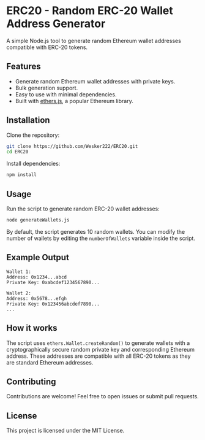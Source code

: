 
# ERC20 - Random ERC-20 Wallet Address Generator

A simple Node.js tool to generate random Ethereum wallet addresses compatible with ERC-20 tokens.

## Features

- Generate random Ethereum wallet addresses with private keys.
- Bulk generation support.
- Easy to use with minimal dependencies.
- Built with [ethers.js](https://docs.ethers.io/v5/), a popular Ethereum library.

## Installation

Clone the repository:

```bash
git clone https://github.com/Wesker222/ERC20.git
cd ERC20
```

Install dependencies:

```bash
npm install
```

## Usage

Run the script to generate random ERC-20 wallet addresses:

```bash
node generateWallets.js
```

By default, the script generates 10 random wallets. You can modify the number of wallets by editing the `numberOfWallets` variable inside the script.

## Example Output

```
Wallet 1:
Address: 0x1234...abcd
Private Key: 0xabcdef1234567890...

Wallet 2:
Address: 0x5678...efgh
Private Key: 0x123456abcdef7890...
...
```

## How it works

The script uses `ethers.Wallet.createRandom()` to generate wallets with a cryptographically secure random private key and corresponding Ethereum address. These addresses are compatible with all ERC-20 tokens as they are standard Ethereum addresses.

## Contributing

Contributions are welcome! Feel free to open issues or submit pull requests.

## License

This project is licensed under the MIT License.


